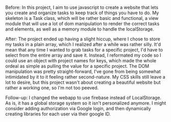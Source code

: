 Before:
In this project, I aim to use javascript to create a website that lets you create and organize tasks to keep track of things you have to do. My skeleton is a Task class, which will be rather basic and functional, a view module that will use a lot of dom manipulation to render the correct tasks and elements, as well as a memory module to handle the localStorage.

After:
The project ended up having a slight hiccup, where I chose to store my tasks in a plain array, which I realized after a while was rather silly. It'd mean that any time I wanted to grab tasks for a specific project, I'd have to select from the entire array and save it. Instead, I reformated my code so I could use an object with project names for keys, which made the whole ordeal as simple as pulling the value for a specific project. The DOM manipulation was pretty straight-forward, I've gone from being somewhat intimidated by it to it feeling rather second-nature. My CSS skills still leave a lot to desire, but this project wasn't about creating a beautiful website but rather a working one, so I'm not too peeved.

Follow-up: I changed the webapp to use firebase instead of LocalStorage. As is, it has a global storage system so it isn't personalized anymore. I might consider adding authorization via Google login, and then dynamically creating libraries for each user via their google ID.
